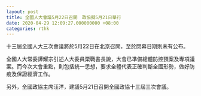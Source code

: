 ```yaml
---
layout: post
title: 全國人大會議5月22日召開　政協擬5月21日舉行
date: 2020-04-29 12:09:27.000000000 +08:00
categories: rthk
---
```


十三屆全國人大三次會議將於5月22日在北京召開，至於閉幕日期則未有公布。

全國人大常委譚耀宗引述人大委員栗戰書長說，大會已準備總體防控預案及專項議案。而今次大會重點，則包括統一思想，要求全體代表正確判斷全國形勢，做好防疫及保證經濟工作。

另外，全國政協主席汪洋，建議5月21日召開全國政協十三屆三次會議。
